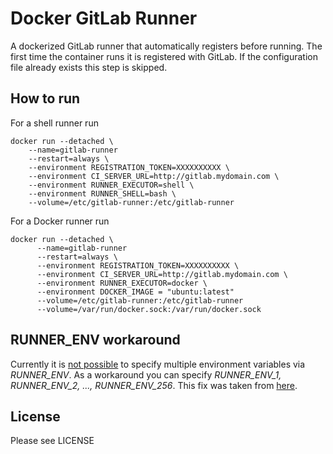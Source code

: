 # Docker GitLab Runner

A dockerized GitLab runner that automatically registers before running.
The first time the container runs it is registered with GitLab. If the configuration file already exists this step is skipped.

## How to run

For a shell runner run

    docker run --detached \
        --name=gitlab-runner
        --restart=always \
        --environment REGISTRATION_TOKEN=XXXXXXXXXX \
        --environment CI_SERVER_URL=http://gitlab.mydomain.com \
        --environment RUNNER_EXECUTOR=shell \
        --environment RUNNER_SHELL=bash \
        --volume=/etc/gitlab-runner:/etc/gitlab-runner
        
For a Docker runner run

    docker run --detached \
          --name=gitlab-runner
          --restart=always \
          --environment REGISTRATION_TOKEN=XXXXXXXXXX \
          --environment CI_SERVER_URL=http://gitlab.mydomain.com \
          --environment RUNNER_EXECUTOR=docker \
          --environment DOCKER_IMAGE = "ubuntu:latest"
          --volume=/etc/gitlab-runner:/etc/gitlab-runner
          --volume=/var/run/docker.sock:/var/run/docker.sock
		  
## RUNNER_ENV workaround

Currently it is [not possible](https://gitlab.com/gitlab-org/gitlab-runner/issues/259) to specify multiple environment variables via *RUNNER_ENV*.
As a workaround you can specify *RUNNER_ENV_1, RUNNER_ENV_2, ..., RUNNER_ENV_256*. This fix was taken from [here](https://gitlab.com/gitlab-org/gitlab-runner/issues/259#note_41453202).
        
## License

Please see LICENSE
